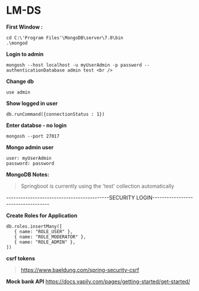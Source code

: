 # LM-DS

**First Window :**
```
cd C:\'Program Files'\MongoDB\server\7.0\bin 
.\mongod
```

**Login to admin**
```
mongosh --host localhost -u myUserAdmin -p password --authenticationDatabase admin test <br />
```

**Change db**
```
use admin 
```

**Show logged in user**
```
db.runCommand({connectionStatus : 1}) 
```


**Enter databse - no login**
```
mongosh --port 27017 
```

**Mongo admin user**
```
user: myUserAdmin 
password: password 
```


**MongoDB Notes:**

> Springboot is currently using the 'test' collection automatically


-------------------------------------------SECURITY LOGIN-----------------------------------

**Create Roles for Application**
```
db.roles.insertMany([
   { name: "ROLE_USER" },
   { name: "ROLE_MODERATOR" },
   { name: "ROLE_ADMIN" },
])
```

**csrf tokens**
> https://www.baeldung.com/spring-security-csrf


**Mock bank API**
https://docs.yapily.com/pages/getting-started/get-started/